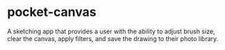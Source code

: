 # pocket-canvas

A sketching app that provides a user with the ability to adjust brush size, clear the canvas, apply filters, and save the drawing to their photo library. 
